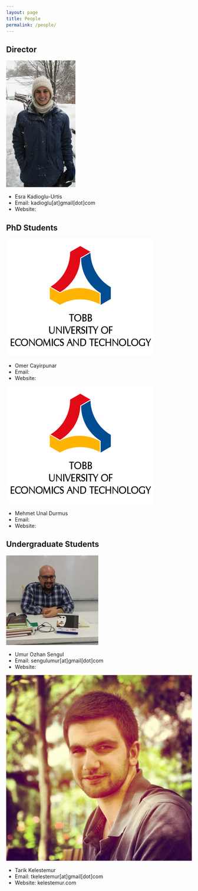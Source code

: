 ```yaml
---
layout: page
title: People
permalink: /people/
---
```


## Director

![Esra Kadioglu](/img/esra_pic2.jpg)

+ Esra Kadioglu-Urtis
+ Email: kadioglu[at]gmail[dot]com
+ Website:


## PhD Students

<img style="text-align: justify;" src="/img/TOBB_ETU_logo_EN.jpg" alt="Omer Cayirpunar" style="width:250px;height:200px">
<br>

+ Omer Cayirpunar
+ Email:
+ Website:

<img style="text-align: justify;" src="/img/TOBB_ETU_logo_EN.jpg" alt="Mehmet Unal Durmus" style="width:250px;height:200px">
<br>

+ Mehmet Unal Durmus
+ Email:
+ Website:

## Undergraduate Students

<img style="text-align: justify;" src="/img/umur2.jpg" alt="Umur Sengul" style="width:250px;height:243px">
<br>

+ Umur Ozhan Sengul
+ Email: sengulumur[at]gmail[dot]com
+ Website:

<img style="text-align: justify;" src="/img/tarik.jpg" alt="Tarik Kelestemur" style="width:250px;height:270px">
<br>

+ Tarik Kelestemur
+ Email: tkelestemur[at]gmail[dot]com
+ Website: kelestemur.com
